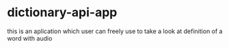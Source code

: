 # dictionary-api-app
this is an aplication which user can freely use to take a look at definition of a word with audio
